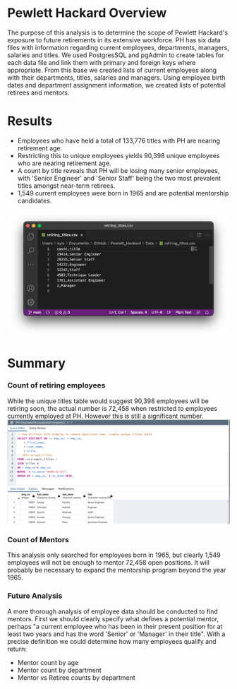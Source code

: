 # Pewlett Hackard Overview

The purpose of this analysis is to determine the scope of Pewlett Hackard's exposure to future retirements in its extensive workforce.  PH has six data files with information regarding current employees, departments, managers, salaries and titles.  We used PostgresSQL and pgAdmin to create tables for each data file and link them with primary and foreign keys where appropriate.  From this base we created lists of current employees along with their departments, titles, salaries and managers.  Using employee birth dates and department assignment information, we created lists of potential retirees and mentors.
 
# Results

- Employees who have held a total of 133,776 titles with PH are nearing retirement age.
- Restricting this to unique employees yields 90,398 unique employees who are nearing retirement age.
- A count by title reveals that PH will be losing many senior employees, with 'Senior Engineer' and 'Senior Staff' being the two most prevalent titles amongst near-term retirees.
- 1,549 current employees were born in 1965 and are potential mentorship candidates.

![Title Count](/Resources/retiring_titles.png)<br>
# Summary

### Count of retiring employees
While the unique titles table would suggest 90,398 employees will be retiring soon, the actual number is 72,458 when restricted to employees currently employed at PH.  However this is still a significant number.  
![Current Silvers](/Resources/Unique_and_current.png)<br>

### Count of Mentors
This analysis only searched for employees born in 1965, but clearly 1,549 employees will not be enough to mentor 72,458 open positions.  It will probably be necessary to expand the mentorship program beyond the year 1965.

### Future Analysis
A more thorough analysis of employee data should be conducted to find mentors.  First we should clearly specify what defines a potential mentor, perhaps "a current employee who has been in their present position for at least two years and has the word 'Senior' or 'Manager' in their title".  With a precise definition we could determine how many employees qualify and return:
- Mentor count by age
- Mentor count by department
- Mentor vs Retiree counts by department
